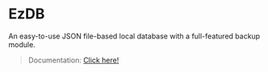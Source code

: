 # EzDB
An easy-to-use JSON file-based local database with a full-featured backup module.

> Documentation: [Click here!](https://vimnlabs.github.io/ezdb/)